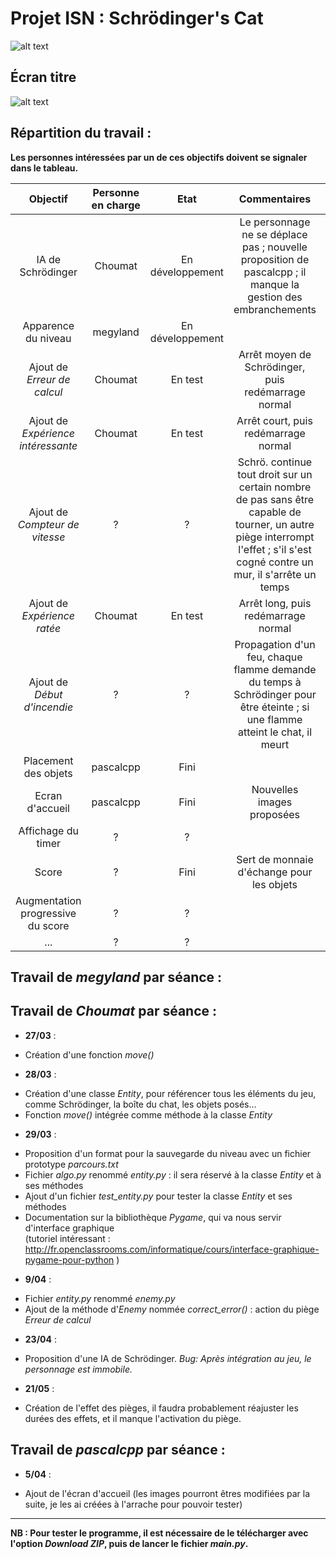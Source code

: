 Projet ISN : Schrödinger's Cat
==========

![alt text](http://img15.hostingpics.net/pics/916035logom.png "Logo")

Écran titre
---------------
![alt text](http://img15.hostingpics.net/pics/664306titleScreenConcept.png "Ecran d'accueil")

Répartition du travail :
------------------------
**Les personnes intéressées par un de ces objectifs doivent se signaler dans le tableau.**  

Objectif | Personne en charge | Etat | Commentaires | Priorité
:-------:|:------------------:|:----:|:------------:| :------:
IA de Schrödinger | Choumat | En développement | Le personnage ne se déplace pas ; nouvelle proposition de pascalcpp ; il manque la gestion des embranchements | !!!
Apparence du niveau | megyland | En développement | | !
Ajout de _Erreur de calcul_ | Choumat | En test | Arrêt moyen de Schrödinger, puis redémarrage normal | !!
Ajout de _Expérience intéressante_ | Choumat | En test | Arrêt court, puis redémarrage normal | !!
Ajout de _Compteur de vitesse_ | ? | ? | Schrö. continue tout droit sur un certain nombre de pas sans être capable de tourner, un autre piège interrompt l'effet ; s'il s'est cogné contre un mur, il s'arrête un temps | !!
Ajout de _Expérience ratée_ | Choumat | En test | Arrêt long, puis redémarrage normal | !!
Ajout de _Début d'incendie_ | ? | ? | Propagation d'un feu, chaque flamme demande du temps à Schrödinger pour être éteinte ; si une flamme atteint le chat, il meurt | !!
Placement des objets | pascalcpp | Fini |
Ecran d'accueil | pascalcpp | Fini | Nouvelles images proposées
Affichage du timer | ? | ? | | !!!
Score | ? | Fini | Sert de monnaie d'échange pour les objets |
Augmentation progressive du score | ? | ? | | !
... | ? | ? | | !

Travail de _megyland_ par séance :
---------------------------------

Travail de _Choumat_ par séance :
--------------------------------
* __27/03__ :
 - Création d'une fonction _move()_

* __28/03__ :
 - Création d'une classe _Entity_, pour référencer tous les éléments du jeu, comme Schrödinger, la boîte du chat, les objets posés...
 - Fonction _move()_ intégrée comme méthode à la classe _Entity_

* __29/03__ :
 - Proposition d'un format pour la sauvegarde du niveau avec un fichier prototype _parcours.txt_
 - Fichier _algo.py_ renommé _entity.py_ : il sera réservé à la classe _Entity_ et à ses méthodes
 - Ajout d'un fichier *test_entity.py* pour tester la classe _Entity_ et ses méthodes
 - Documentation sur la bibliothèque _Pygame_, qui va nous servir d'interface graphique  
(tutoriel intéressant : http://fr.openclassrooms.com/informatique/cours/interface-graphique-pygame-pour-python )

* __9/04__ :
 - Fichier _entity.py_ renommé _enemy.py_
 - Ajout de la méthode d'_Enemy_ nommée *correct_error()* : action du piège _Erreur de calcul_

* __23/04__ :
 - Proposition d'une IA de Schrödinger. _Bug: Après intégration au jeu, le personnage est immobile._

* __21/05__ :
 - Création de l'effet des pièges, il faudra probablement réajuster les durées des effets, et il manque l'activation du piège.

Travail de _pascalcpp_ par séance :
----------------------------------

* __5/04__ :
 - Ajout de l'écran d'accueil (les images pourront êtres modifiées par la suite, je les ai créées à l'arrache pour pouvoir tester)

*******************
**NB : Pour tester le programme, il est nécessaire de le télécharger avec l'option _Download ZIP_, puis de lancer le fichier _main.py_.**
